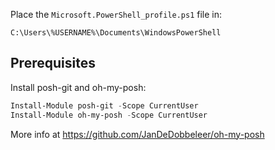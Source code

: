 Place the `Microsoft.PowerShell_profile.ps1` file in:

```dos
C:\Users\%USERNAME%\Documents\WindowsPowerShell
```

## Prerequisites

Install posh-git and oh-my-posh:

```powershell
Install-Module posh-git -Scope CurrentUser
Install-Module oh-my-posh -Scope CurrentUser
```

More info at <https://github.com/JanDeDobbeleer/oh-my-posh>
